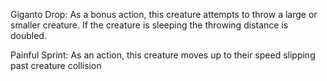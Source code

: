 Giganto Drop: As a bonus action, this creature attempts to throw a large or smaller creature. If the creature is sleeping the throwing distance is doubled. 

Painful Sprint: As an action, this creature moves up to their speed slipping past creature collision